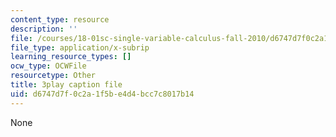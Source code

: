 ```yaml
---
content_type: resource
description: ''
file: /courses/18-01sc-single-variable-calculus-fall-2010/d6747d7f0c2a1f5be4d4bcc7c8017b14_rUis1mSzwyA.srt
file_type: application/x-subrip
learning_resource_types: []
ocw_type: OCWFile
resourcetype: Other
title: 3play caption file
uid: d6747d7f-0c2a-1f5b-e4d4-bcc7c8017b14
---
```

None

